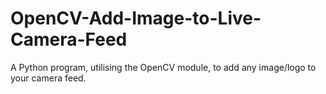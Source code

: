 # OpenCV-Add-Image-to-Live-Camera-Feed
A Python program, utilising the OpenCV module, to add any image/logo to your camera feed.
